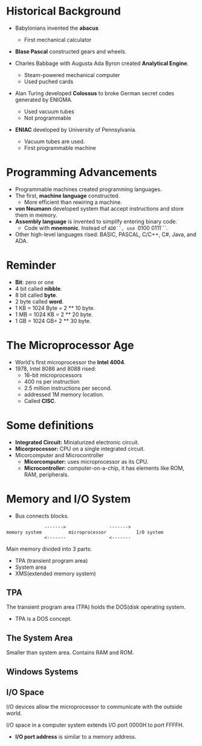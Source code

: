 # Historical Background
- Babylonians invented the **abacus**
    * First mechanical calculator
- **Blase Pascal** constructed gears and wheels.
- Charles Babbage with Augusta Ada Byron created **Analytical Engine**.
    * Steam-powered mechanical computer
    * Used puched cards

- Alan Turing developed **Colossus** to broke German secret codes generated by ENIGMA.
    * Used vacuum tubes
    * Not programmable
- **ENIAC** developed by University of Pennsylvania.
    * Vacuum tubes are used.
    * First programmable machine 

# Programming Advancements
- Programmable machines created programming languages.
- The first, **machine language** constructed. 
    * More efficient than rewiring a machine.
- **von Neumann** developed system that accept instructions and store them in memory.
- **Assembly language** is invented to simplify entering binary code.  
    * Code with **mnemonic**. Instead of ```ADD``, use ```0100 0111```.
- Other high-level languages rised: BASIC, PASCAL, C/C++, C#, Java, and ADA.


# Reminder
- **Bit**: zero or one
- 4 bit called **nibble**.
- 8 bit called **byte**.
- 2 byte called **word**.
- 1 KB = 1024 Byte = 2 ** 10 byte.
- 1 MB = 1024 KB = 2 ** 20 byte.
- 1 GB = 1024 GB= 2 ** 30 byte.


# The Microprocessor Age
- World's first microprocessor the **Intel 4004**. 
- 1978, Intel 8086 and 8088 rised:
    * 16-bit microprocessors
    * 400 ns per instruction
    * 2.5 million instructions per second.
    * addressed 1M memory location.
    * Called **CISC**.


# Some definitions
- **Integrated Circuit:** Miniaturized electronic circuit.
- **Micorprocessor:** CPU on a single integrated circuit.
- Micorcomputer and Microcontroller
    * **Micorcomputer:** uses microprocessor as its CPU.
    * **Microcontroller:** computer-on-a-chip, it has elements like ROM, RAM, peripherals.


# Memory and I/O System
- Bus connects blocks.
```
              ------->                ------->
memory system          microprocessor           I/O system          
              <-------                <-------
```


Main memory divided into 3 parts:
- TPA (transient program area)
- System area
- XMS(extended memory system)

## TPA
The transient program area (TPA) holds the DOS(disk operating system.
- TPA is a DOS concept.

## The System Area
Smaller than system area. Contains RAM and ROM.

## Windows Systems 
## I/O Space
I/O devices allow the microprocessor to communicate with the outside world. 

I/O space in a computer system extends I/O port 0000H to port FFFFH.
- **I/O port address** is similar to a memory address.

